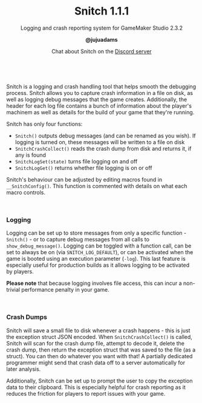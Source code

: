 <h1 align="center">Snitch 1.1.1</h1>

<p align="center">Logging and crash reporting system for GameMaker Studio 2.3.2</p>

<p align="center"><b>@jujuadams</b></p>

<p align="center">Chat about Snitch on the <a href="https://discord.gg/8krYCqr">Discord server</a></p>

&nbsp;

&nbsp;

Snitch is a logging and crash handling tool that helps smooth the debugging process. Snitch allows you to capture crash information in a file on disk, as well as logging debug messages that the game creates. Additionally, the header for each log file contains a bunch of information about the player's machinem as well as details for the build of your game that they're running.

Snitch has only four functions:

- `Snitch()` outputs debug messages (and can be renamed as you wish). If logging is turned on, these messages will be written to a file on disk
- `SnitchCrashCollect()` reads the crash dump from disk and returns it, if any is found
- `SnitchLogSet(state)` turns file logging on and off
- `SnitchLogGet()` returns whether file logging is on or off

Snitch's behaviour can be adjusted by editing macros found in `__SnitchConfig()`. This function is commented with details on what each macro controls.

&nbsp;

### Logging

Logging can be set up to store messages from only a specific function - `Snitch()` - or to capture debug messages from all calls to `show_debug_message()`. Logging can be toggled with a function call, can be set to always be on (via `SNITCH_LOG_DEFAULT`), or can be activated when the game is booted using an execution parameter (`-log`). This last feature is especially useful for production builds as it allows logging to be activated by players.

**Please note** that because logging involves file access, this can incur a non-trivial performance penalty in your game.

&nbsp;

### Crash Dumps

Snitch will save a small file to disk whenever a crash happens - this is just the exception struct JSON encoded. When `SnitchCrashCollect()` is called, Snitch will scan for the crash dump file, attempt to decode it, delete the crash dump, then return the exception struct that was saved to the file (as a struct). You can then do whatever you want with that! A partially dedicated programmer might send that crash data off to a server automatically for later analysis.

Additionally, Snitch can be set up to prompt the user to copy the exception data to their clipboard. This is especially helpful for crash reporting as it reduces the friction for players to report issues with your game.
